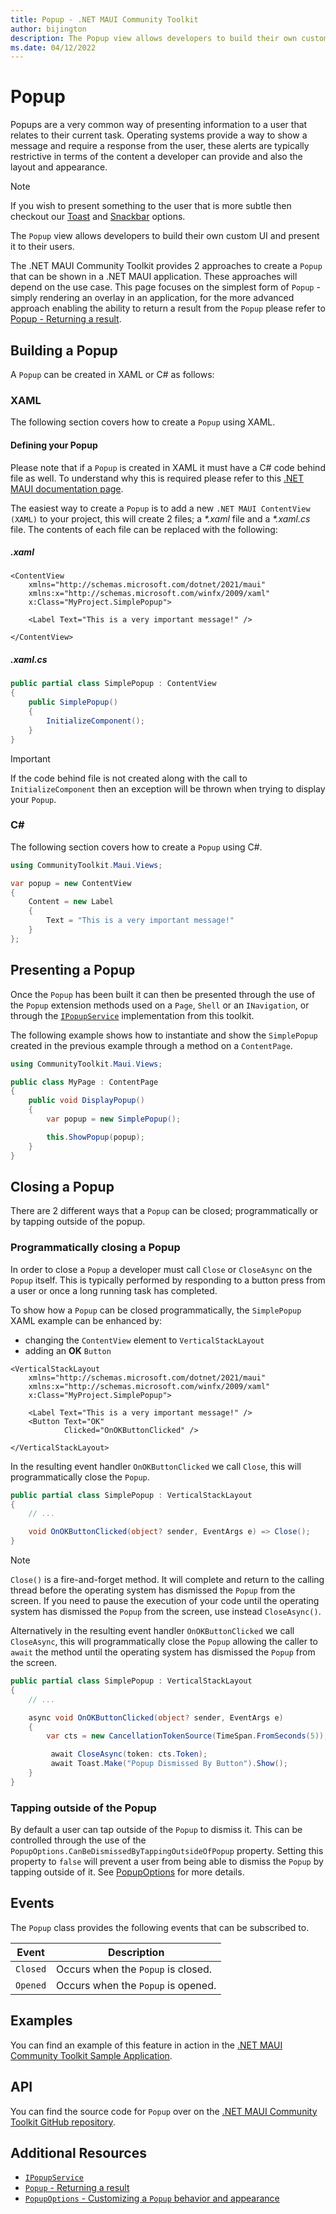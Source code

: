 ```yaml
---
title: Popup - .NET MAUI Community Toolkit
author: bijington
description: The Popup view allows developers to build their own custom UI and present it to their users.
ms.date: 04/12/2022
---
```


# Popup

Popups are a very common way of presenting information to a user that relates to their current task. Operating systems provide a way to show a message and require a response from the user, these alerts are typically restrictive in terms of the content a developer can provide and also the layout and appearance.

> [!NOTE]
> If you wish to present something to the user that is more subtle then checkout our [Toast](../alerts/toast.md) and [Snackbar](../alerts/snackbar.md) options.

The `Popup` view allows developers to build their own custom UI and present it to their users.

The .NET MAUI Community Toolkit provides 2 approaches to create a `Popup` that can be shown in a .NET MAUI application. These approaches will depend on the use case. This page focuses on the simplest form of `Popup` - simply rendering an overlay in an application, for the more advanced approach enabling the ability to return a result from the `Popup` please refer to [Popup - Returning a result](./popup/popup-result.md).

## Building a Popup

A `Popup` can be created in XAML or C# as follows:

### XAML

The following section covers how to create a `Popup` using XAML.

#### Defining your Popup

Please note that if a `Popup` is created in XAML it must have a C# code behind file as well. To understand why this is required please refer to this [.NET MAUI documentation page](/dotnet/maui/xaml/runtime-load).

The easiest way to create a `Popup` is to add a new `.NET MAUI ContentView (XAML)` to your project, this will create 2 files; a _*.xaml_ file and a _*.xaml.cs_ file. The contents of each file can be replaced with the following:

##### .xaml

```xaml
<ContentView
    xmlns="http://schemas.microsoft.com/dotnet/2021/maui"
    xmlns:x="http://schemas.microsoft.com/winfx/2009/xaml"
    x:Class="MyProject.SimplePopup">

    <Label Text="This is a very important message!" />
    
</ContentView>
```

##### .xaml.cs

```csharp
public partial class SimplePopup : ContentView
{
    public SimplePopup()
    {
        InitializeComponent();
    }
}
```

> [!IMPORTANT]
> If the code behind file is not created along with the call to `InitializeComponent` then an exception will be thrown when trying to display your `Popup`.

### C#

The following section covers how to create a `Popup` using C#.

```csharp
using CommunityToolkit.Maui.Views;

var popup = new ContentView
{
    Content = new Label
    {
        Text = "This is a very important message!"
    }
};
```

## Presenting a Popup

Once the `Popup` has been built it can then be presented through the use of the `Popup` extension methods used on a `Page`, `Shell` or an `INavigation`, or through the [`IPopupService`](popup-service.md) implementation from this toolkit.

The following example shows how to instantiate and show the `SimplePopup` created in the previous example through a method on a `ContentPage`.

```csharp
using CommunityToolkit.Maui.Views;

public class MyPage : ContentPage
{
    public void DisplayPopup()
    {
        var popup = new SimplePopup();

        this.ShowPopup(popup);
    }
}
```

## Closing a Popup

There are 2 different ways that a `Popup` can be closed; programmatically or by tapping outside of the popup.

### Programmatically closing a Popup

In order to close a `Popup` a developer must call `Close` or `CloseAsync` on the `Popup` itself. This is typically performed by responding to a button press from a user or once a long running task has completed.

To show how a `Popup` can be closed programmatically, the `SimplePopup` XAML example can be enhanced by:

- changing the `ContentView` element to `VerticalStackLayout`
- adding an **OK** `Button`

```xaml
<VerticalStackLayout
    xmlns="http://schemas.microsoft.com/dotnet/2021/maui"
    xmlns:x="http://schemas.microsoft.com/winfx/2009/xaml"
    x:Class="MyProject.SimplePopup">

    <Label Text="This is a very important message!" />
    <Button Text="OK" 
            Clicked="OnOKButtonClicked" />
    
</VerticalStackLayout>
```

In the resulting event handler `OnOKButtonClicked` we call `Close`, this will programmatically close the `Popup`.

```csharp
public partial class SimplePopup : VerticalStackLayout
{
    // ...

    void OnOKButtonClicked(object? sender, EventArgs e) => Close();
}
```

> [!NOTE]
> `Close()` is a fire-and-forget method. It will complete and return to the calling thread before the operating system has dismissed the `Popup` from the screen. If you need to pause the execution of your code until the operating system has dismissed the `Popup` from the screen, use instead `CloseAsync()`.

Alternatively in the resulting event handler `OnOKButtonClicked` we call `CloseAsync`, this will programmatically close the `Popup` allowing the caller to `await` the method until the operating system has dismissed the `Popup` from the screen.

```csharp
public partial class SimplePopup : VerticalStackLayout
{
    // ...

    async void OnOKButtonClicked(object? sender, EventArgs e) 
    {
        var cts = new CancellationTokenSource(TimeSpan.FromSeconds(5));

         await CloseAsync(token: cts.Token);
         await Toast.Make("Popup Dismissed By Button").Show();
    }
}
```

### Tapping outside of the Popup

By default a user can tap outside of the `Popup` to dismiss it. This can be controlled through the use of the `PopupOptions.CanBeDismissedByTappingOutsideOfPopup` property. Setting this property to `false` will prevent a user from being able to dismiss the `Popup` by tapping outside of it. See [PopupOptions](./popup/popup-options.md) for more details.

## Events

The `Popup` class provides the following events that can be subscribed to.

|Event | Description  |
|---------|---------|
| `Closed` | Occurs when the `Popup` is closed. |
| `Opened` | Occurs when the `Popup` is opened. |

## Examples

You can find an example of this feature in action in the [.NET MAUI Community Toolkit Sample Application](https://github.com/CommunityToolkit/Maui/blob/main/samples/CommunityToolkit.Maui.Sample/Pages/Views/Popup/).

## API

You can find the source code for `Popup` over on the [.NET MAUI Community Toolkit GitHub repository](https://github.com/CommunityToolkit/Maui/tree/main/src/CommunityToolkit.Maui/Views/Popup).

## Additional Resources

- [`IPopupService`](popup-service.md)
- [`Popup` - Returning a result](./popup/popup-result.md)
- [`PopupOptions` - Customizing a `Popup` behavior and appearance](./popup/popup-options.md)
